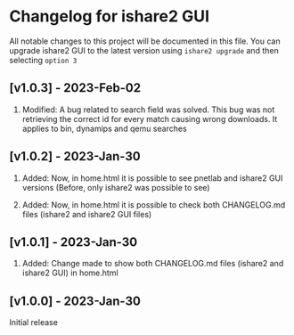 # Changelog for ishare2 GUI
All notable changes to this project will be documented in this file. You can upgrade ishare2 GUI to the latest version using `ishare2 upgrade` and then selecting `option 3`

## [v1.0.3] - 2023-Feb-02
1) Modified: A bug related to search field was solved. This bug was not retrieving the correct id for every match causing wrong downloads. It applies to bin, dynamips and qemu searches

## [v1.0.2] - 2023-Jan-30
1) Added: Now, in home.html it is possible to see pnetlab and ishare2 GUI versions (Before, only ishare2 was possible to see)

2) Added: Now, in home.html it is possible to check both CHANGELOG.md files (ishare2 and ishare2 GUI files)

## [v1.0.1] - 2023-Jan-30
1) Added: Change made to show both CHANGELOG.md files (ishare2 and ishare2 GUI) in home.html

## [v1.0.0] - 2023-Jan-30
Initial release
